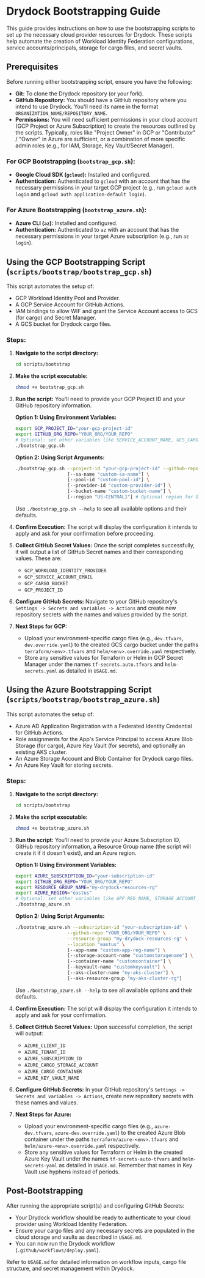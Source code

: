 # Drydock Bootstrapping Guide

This guide provides instructions on how to use the bootstrapping scripts to set up the necessary cloud provider resources for Drydock. These scripts help automate the creation of Workload Identity Federation configurations, service accounts/principals, storage for cargo files, and secret vaults.

## Prerequisites

Before running either bootstrapping script, ensure you have the following:

*   **Git:** To clone the Drydock repository (or your fork).
*   **GitHub Repository:** You should have a GitHub repository where you intend to use Drydock. You'll need its name in the format `ORGANIZATION_NAME/REPOSITORY_NAME`.
*   **Permissions:** You will need sufficient permissions in your cloud account (GCP Project or Azure Subscription) to create the resources outlined by the scripts. Typically, roles like "Project Owner" in GCP or "Contributor" / "Owner" in Azure are sufficient, or a combination of more specific admin roles (e.g., for IAM, Storage, Key Vault/Secret Manager).

### For GCP Bootstrapping (`bootstrap_gcp.sh`):
*   **Google Cloud SDK (`gcloud`):** Installed and configured.
*   **Authentication:** Authenticated to `gcloud` with an account that has the necessary permissions in your target GCP project (e.g., run `gcloud auth login` and `gcloud auth application-default login`).

### For Azure Bootstrapping (`bootstrap_azure.sh`):
*   **Azure CLI (`az`):** Installed and configured.
*   **Authentication:** Authenticated to `az` with an account that has the necessary permissions in your target Azure subscription (e.g., run `az login`).

## Using the GCP Bootstrapping Script (`scripts/bootstrap/bootstrap_gcp.sh`)

This script automates the setup of:
*   GCP Workload Identity Pool and Provider.
*   A GCP Service Account for GitHub Actions.
*   IAM bindings to allow WIF and grant the Service Account access to GCS (for cargo) and Secret Manager.
*   A GCS bucket for Drydock cargo files.

### Steps:

1.  **Navigate to the script directory:**
    ```bash
    cd scripts/bootstrap
    ```

2.  **Make the script executable:**
    ```bash
    chmod +x bootstrap_gcp.sh
    ```

3.  **Run the script:**
    You'll need to provide your GCP Project ID and your GitHub repository information.

    **Option 1: Using Environment Variables:**
    ```bash
    export GCP_PROJECT_ID="your-gcp-project-id"
    export GITHUB_ORG_REPO="YOUR_ORG/YOUR_REPO"
    # Optional: set other variables like SERVICE_ACCOUNT_NAME, GCS_CARGO_BUCKET_NAME, etc.
    ./bootstrap_gcp.sh
    ```

    **Option 2: Using Script Arguments:**
    ```bash
    ./bootstrap_gcp.sh --project-id "your-gcp-project-id" --github-repo "YOUR_ORG/YOUR_REPO" \
                       [--sa-name "custom-sa-name"] \
                       [--pool-id "custom-pool-id"] \
                       [--provider-id "custom-provider-id"] \
                       [--bucket-name "custom-bucket-name"] \
                       [--region "US-CENTRAL1"] # Optional region for GCS bucket
    ```
    Use `./bootstrap_gcp.sh --help` to see all available options and their defaults.

4.  **Confirm Execution:**
    The script will display the configuration it intends to apply and ask for your confirmation before proceeding.

5.  **Collect GitHub Secret Values:**
    Once the script completes successfully, it will output a list of GitHub Secret names and their corresponding values. These are:
    *   `GCP_WORKLOAD_IDENTITY_PROVIDER`
    *   `GCP_SERVICE_ACCOUNT_EMAIL`
    *   `GCP_CARGO_BUCKET`
    *   `GCP_PROJECT_ID`

6.  **Configure GitHub Secrets:**
    Navigate to your GitHub repository's `Settings -> Secrets and variables -> Actions` and create new repository secrets with the names and values provided by the script.

7.  **Next Steps for GCP:**
    *   Upload your environment-specific cargo files (e.g., `dev.tfvars`, `dev.override.yaml`) to the created GCS cargo bucket under the paths `terraform/<env>.tfvars` and `helm/<env>.override.yaml` respectively.
    *   Store any sensitive values for Terraform or Helm in GCP Secret Manager under the names `tf-secrets.auto.tfvars` and `helm-secrets.yaml` as detailed in `USAGE.md`.

## Using the Azure Bootstrapping Script (`scripts/bootstrap/bootstrap_azure.sh`)

This script automates the setup of:
*   Azure AD Application Registration with a Federated Identity Credential for GitHub Actions.
*   Role assignments for the App's Service Principal to access Azure Blob Storage (for cargo), Azure Key Vault (for secrets), and optionally an existing AKS cluster.
*   An Azure Storage Account and Blob Container for Drydock cargo files.
*   An Azure Key Vault for storing secrets.

### Steps:

1.  **Navigate to the script directory:**
    ```bash
    cd scripts/bootstrap
    ```

2.  **Make the script executable:**
    ```bash
    chmod +x bootstrap_azure.sh
    ```

3.  **Run the script:**
    You'll need to provide your Azure Subscription ID, GitHub repository information, a Resource Group name (the script will create it if it doesn't exist), and an Azure region.

    **Option 1: Using Environment Variables:**
    ```bash
    export AZURE_SUBSCRIPTION_ID="your-subscription-id"
    export GITHUB_ORG_REPO="YOUR_ORG/YOUR_REPO"
    export RESOURCE_GROUP_NAME="my-drydock-resources-rg"
    export AZURE_REGION="eastus"
    # Optional: set other variables like APP_REG_NAME, STORAGE_ACCOUNT_NAME, etc.
    ./bootstrap_azure.sh
    ```

    **Option 2: Using Script Arguments:**
    ```bash
    ./bootstrap_azure.sh --subscription-id "your-subscription-id" \
                       --github-repo "YOUR_ORG/YOUR_REPO" \
                       --resource-group "my-drydock-resources-rg" \
                       --location "eastus" \
                       [--app-name "custom-app-reg-name"] \
                       [--storage-account-name "customstoragename"] \
                       [--container-name "customcontainer"] \
                       [--keyvault-name "customkeyvault"] \
                       [--aks-cluster-name "my-aks-cluster"] \
                       [--aks-resource-group "my-aks-cluster-rg"]
    ```
    Use `./bootstrap_azure.sh --help` to see all available options and their defaults.

4.  **Confirm Execution:**
    The script will display the configuration it intends to apply and ask for your confirmation.

5.  **Collect GitHub Secret Values:**
    Upon successful completion, the script will output:
    *   `AZURE_CLIENT_ID`
    *   `AZURE_TENANT_ID`
    *   `AZURE_SUBSCRIPTION_ID`
    *   `AZURE_CARGO_STORAGE_ACCOUNT`
    *   `AZURE_CARGO_CONTAINER`
    *   `AZURE_KEY_VAULT_NAME`

6.  **Configure GitHub Secrets:**
    In your GitHub repository's `Settings -> Secrets and variables -> Actions`, create new repository secrets with these names and values.

7.  **Next Steps for Azure:**
    *   Upload your environment-specific cargo files (e.g., `azure-dev.tfvars`, `azure-dev.override.yaml`) to the created Azure Blob container under the paths `terraform/azure-<env>.tfvars` and `helm/azure-<env>.override.yaml` respectively.
    *   Store any sensitive values for Terraform or Helm in the created Azure Key Vault under the names `tf-secrets-auto-tfvars` and `helm-secrets-yaml` as detailed in `USAGE.md`. Remember that names in Key Vault use hyphens instead of periods.

## Post-Bootstrapping

After running the appropriate script(s) and configuring GitHub Secrets:
*   Your Drydock workflow should be ready to authenticate to your cloud provider using Workload Identity Federation.
*   Ensure your cargo files and any necessary secrets are populated in the cloud storage and vaults as described in `USAGE.md`.
*   You can now run the Drydock workflow (`.github/workflows/deploy.yaml`).

Refer to `USAGE.md` for detailed information on workflow inputs, cargo file structure, and secret management within Drydock.
```
